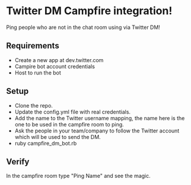 Twitter DM Campfire integration!
=========

Ping people who are not in the chat room using via Twitter DM!

Requirements
---

  - Create a new app at dev.twitter.com
  - Campire bot account credentials
  - Host to run the bot

Setup
---
  - Clone the repo. 
  - Update the config.yml file with real credentials.
  - Add the name to the Twitter username mapping, the name here is the one to be used in the campfire room to ping. 
  - Ask the people in your team/company to follow the Twitter account which will be used to send the DM. 
  - ruby campfire_dm_bot.rb
  
Verify
--- 
In the campfire room type "Ping Name" and see the magic.
